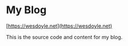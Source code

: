 # My Blog

[https://wesdoyle.net](https://wesdoyle.net)

This is the source code and content for my blog.
